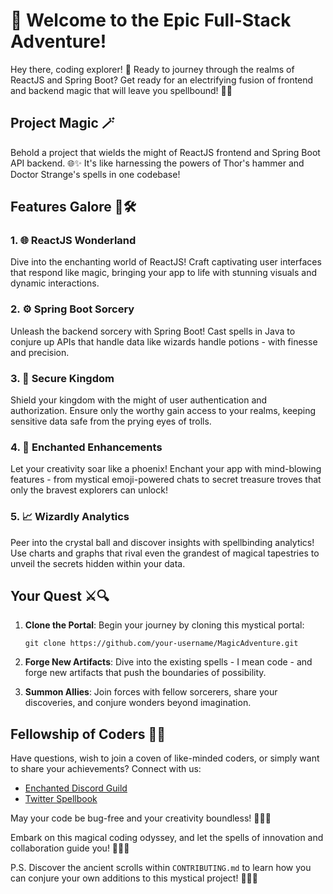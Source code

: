 # 🌟 Welcome to the Epic Full-Stack Adventure! 

Hey there, coding explorer! 🚀 Ready to journey through the realms of ReactJS and Spring Boot? Get ready for an electrifying fusion of frontend and backend magic that will leave you spellbound! 🎩✨

## Project Magic 🪄

Behold a project that wields the might of ReactJS frontend and Spring Boot API backend. 🌐✨ It's like harnessing the powers of Thor's hammer and Doctor Strange's spells in one codebase!

## Features Galore 🌈🛠️

### 1. 🌐 ReactJS Wonderland

Dive into the enchanting world of ReactJS! Craft captivating user interfaces that respond like magic, bringing your app to life with stunning visuals and dynamic interactions.

### 2. ⚙️ Spring Boot Sorcery

Unleash the backend sorcery with Spring Boot! Cast spells in Java to conjure up APIs that handle data like wizards handle potions - with finesse and precision.

### 3. 🔐 Secure Kingdom

Shield your kingdom with the might of user authentication and authorization. Ensure only the worthy gain access to your realms, keeping sensitive data safe from the prying eyes of trolls.

### 4. 🌟 Enchanted Enhancements

Let your creativity soar like a phoenix! Enchant your app with mind-blowing features - from mystical emoji-powered chats to secret treasure troves that only the bravest explorers can unlock!

### 5. 📈 Wizardly Analytics

Peer into the crystal ball and discover insights with spellbinding analytics! Use charts and graphs that rival even the grandest of magical tapestries to unveil the secrets hidden within your data.

## Your Quest ⚔️🔍

1. **Clone the Portal**: Begin your journey by cloning this mystical portal:
   ```
   git clone https://github.com/your-username/MagicAdventure.git
   ```

2. **Forge New Artifacts**: Dive into the existing spells - I mean code - and forge new artifacts that push the boundaries of possibility.

3. **Summon Allies**: Join forces with fellow sorcerers, share your discoveries, and conjure wonders beyond imagination.

## Fellowship of Coders 🤝🌌

Have questions, wish to join a coven of like-minded coders, or simply want to share your achievements? Connect with us:

- [Enchanted Discord Guild](https://discord.gg/magicadventurers)
- [Twitter Spellbook](https://twitter.com/magic_coders)

May your code be bug-free and your creativity boundless! 🧙‍♂️✨

Embark on this magical coding odyssey, and let the spells of innovation and collaboration guide you! 🎩🔮📜

P.S. Discover the ancient scrolls within `CONTRIBUTING.md` to learn how you can conjure your own additions to this mystical project! 📜🔮🚀
